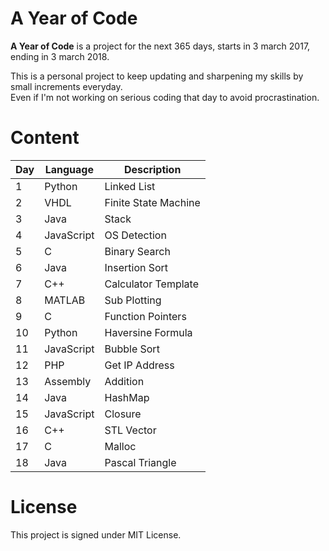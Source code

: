 # A Year of Code

**A Year of Code** is a project for the next 365 days, starts in 3 march 2017, ending in 3 march 2018.

This is a personal project to keep updating and sharpening my skills by small increments everyday. <br/>
Even if I'm not working on serious coding that day to avoid procrastination.

# Content


| Day | Language | Description |
| --- | --- | --- |
| 1 | Python | Linked List |
| 2 | VHDL | Finite State Machine  |
| 3 | Java | Stack |
| 4 | JavaScript | OS Detection |
| 5 | C | Binary Search |
| 6 | Java | Insertion Sort |
| 7 | C++ | Calculator Template |
| 8 | MATLAB |  Sub Plotting |
| 9 | C | Function Pointers |
| 10 | Python | Haversine Formula |
| 11 | JavaScript | Bubble Sort |
| 12 | PHP | Get IP Address |
| 13 | Assembly | Addition |
| 14 | Java | HashMap |
| 15 | JavaScript | Closure |
| 16 | C++ | STL Vector |
| 17 | C | Malloc |
| 18 | Java | Pascal Triangle |


# License

This project is signed under MIT License.
